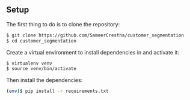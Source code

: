 ## Setup

The first thing to do is to clone the repository:

```sh {"id":"01HXZX0XCFN1DVAD016BD2NKZT"}
$ git clone https://github.com/SameerCrestha/customer_segmentation
$ cd customer_segmentation

```

Create a virtual environment to install dependencies in and activate it:

```sh {"id":"01HXZX0XCG1PQ0W4ECPXYRESRE"}
$ virtualenv venv
$ source venv/bin/activate

```

Then install the dependencies:

```sh {"id":"01HXZX0XCG1PQ0W4ECQ0R0Y1ZG"}
(env)$ pip install -r requirements.txt

```